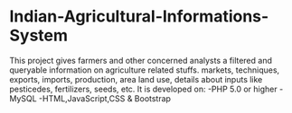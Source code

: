 # Indian-Agricultural-Informations-System
This project gives farmers and other concerned analysts a filtered and queryable information on agriculture related stuffs. markets, techniques, exports, imports, production, area land use, details about inputs like pesticedes, fertilizers, seeds, etc.
It is developed on:
-PHP 5.0 or higher
-MySQL
-HTML,JavaScript,CSS & Bootstrap
